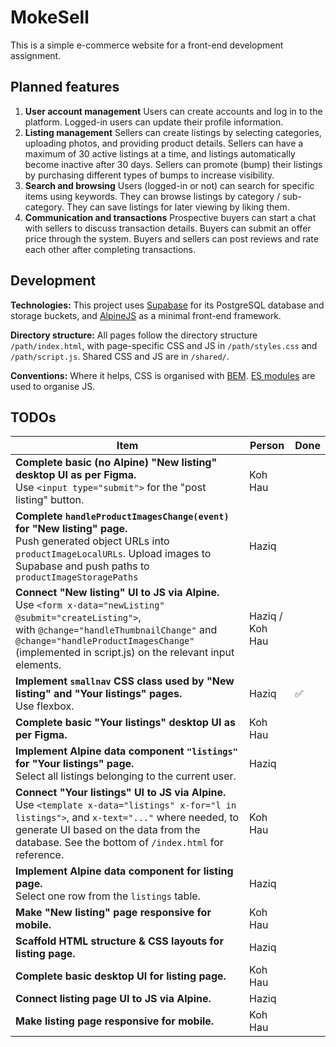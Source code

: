 # MokeSell

This is a simple e-commerce website for a front-end development assignment.

## Planned features

1. **User account management**
   Users can create accounts and log in to the platform. Logged-in users can update their profile information.
2. **Listing management**
   Sellers can create listings by selecting categories, uploading photos, and providing product details. Sellers can have a maximum of 30 active listings at a time, and listings automatically become inactive after 30 days. Sellers can promote (bump) their listings by purchasing different types of bumps to increase visibility.
3. **Search and browsing**
   Users (logged-in or not) can search for specific items using keywords. They can browse listings by category / sub-category. They can save listings for later viewing by liking them.
4. **Communication and transactions**
   Prospective buyers can start a chat with sellers to discuss transaction details. Buyers can submit an offer price through the system. Buyers and sellers can post reviews and rate each other after completing transactions.

## Development

**Technologies:** This project uses [Supabase](https://supabase.com/) for its PostgreSQL database and storage buckets, and [AlpineJS](https://alpinejs.dev/) as a minimal front-end framework.

**Directory structure:** All pages follow the directory structure `/path/index.html`, with page-specific CSS and JS in `/path/styles.css` and `/path/script.js`. Shared CSS and JS are in `/shared/`.

**Conventions:** Where it helps, CSS is organised with [BEM](https://getbem.com/introduction/). [ES modules](https://developer.mozilla.org/en-US/docs/Web/JavaScript/Guide/Modules) are used to organise JS.

## TODOs

| Item                                                         | Person          | Done               |
| ------------------------------------------------------------ | --------------- | ------------------ |
| **Complete basic (no Alpine) "New listing" desktop UI as per Figma.** <br />Use `<input type="submit">` for the "post listing" button. | Koh Hau         |                    |
| **Complete `handleProductImagesChange(event)` for "New listing" page.**<br />Push generated object URLs into `productImageLocalURLs`. Upload images to Supabase and push paths to `productImageStoragePaths` | Haziq           |                    |
| **Connect "New listing" UI to JS via Alpine.**<br />Use `<form x-data="newListing" @submit="createListing">`, with `@change="handleThumbnailChange"` and `@change="handleProductImagesChange"` (implemented in script.js) on the relevant input elements. | Haziq / Koh Hau |                    |
| **Implement `smallnav` CSS class used by "New listing" and "Your listings" pages.**<br />Use flexbox. | Haziq           | :white_check_mark: |
| **Complete basic "Your listings" desktop UI as per Figma.**  | Koh Hau         |                    |
| **Implement Alpine data component `"listings"` for "Your listings" page.**<br />Select all listings belonging to the current user. | Haziq           |                    |
| **Connect "Your listings" UI to JS via Alpine.**<br />Use `<template x-data="listings" x-for="l in listings">`, and `x-text="..."` where needed, to generate UI based on the data from the database. See the bottom of `/index.html` for reference. | Koh Hau         |                    |
| **Implement Alpine data component for listing page.**<br />Select one row from the `listings` table. | Haziq           |                    |
| **Make "New listing" page responsive for mobile.**           | Koh Hau         |                    |
| **Scaffold HTML structure & CSS layouts for listing page.**  | Haziq           |                    |
| **Complete basic desktop UI for listing page.**              | Koh Hau         |                    |
| **Connect listing page UI to JS via Alpine.**                | Haziq           |                    |
| **Make listing page responsive for mobile.**                 | Koh Hau         |                    |

